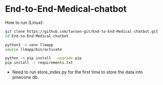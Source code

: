 # End-to-End-Medical-chatbot

How to run (Linux):

```bash
git clone https://github.com/taroon-git/End-to-End-Medical-chatbot.git
cd End-to-End-Medical-chatbot

python3 -m venv llmapp
source llmapp/bin/activate

python -m pip install --upgrade pip
pip install -r requirements.txt
```

- Need to run store_index.py  for the first time to store the data into pinecone db.